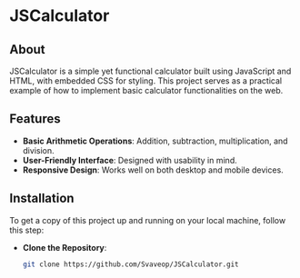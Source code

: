 # JSCalculator
## About

JSCalculator is a simple yet functional calculator built using JavaScript and HTML, with embedded CSS for styling. This project serves as a practical example of how to implement basic calculator functionalities on the web.

## Features

- **Basic Arithmetic Operations**: Addition, subtraction, multiplication, and division.
- **User-Friendly Interface**: Designed with usability in mind.
- **Responsive Design**: Works well on both desktop and mobile devices.

## Installation

To get a copy of this project up and running on your local machine, follow this step:

 - **Clone the Repository**:
   ```bash
   git clone https://github.com/Svaveop/JSCalculator.git
